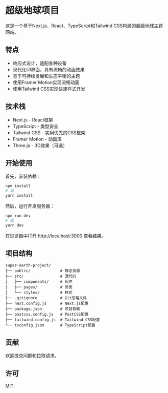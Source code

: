 # 超级地球项目

这是一个基于Next.js、React、TypeScript和Tailwind CSS构建的超级地球主题网站。

## 特点

- 响应式设计，适配各种设备
- 现代化UI界面，具有流畅的动画效果
- 基于可持续发展和生态平衡的主题
- 使用Framer Motion实现流畅动画
- 使用Tailwind CSS实现快速样式开发

## 技术栈

- Next.js - React框架
- TypeScript - 类型安全
- Tailwind CSS - 实用优先的CSS框架
- Framer Motion - 动画库
- Three.js - 3D效果（可选）

## 开始使用

首先，安装依赖：

```bash
npm install
# 或
yarn install
```

然后，运行开发服务器：

```bash
npm run dev
# 或
yarn dev
```

在浏览器中打开 [http://localhost:3000](http://localhost:3000) 查看结果。

## 项目结构

```
super-earth-project/
├── public/             # 静态资源
├── src/                # 源代码
│   ├── components/     # 组件
│   ├── pages/          # 页面
│   └── styles/         # 样式
├── .gitignore          # Git忽略文件
├── next.config.js      # Next.js配置
├── package.json        # 项目依赖
├── postcss.config.js   # PostCSS配置
├── tailwind.config.js  # Tailwind CSS配置
└── tsconfig.json       # TypeScript配置
```

## 贡献

欢迎提交问题和拉取请求。

## 许可

MIT 